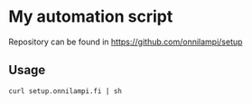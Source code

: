 # My automation script

Repository can be found in https://github.com/onnilampi/setup

## Usage

`curl setup.onnilampi.fi | sh`
